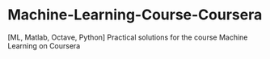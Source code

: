 # Machine-Learning-Course-Coursera
[ML, Matlab, Octave, Python] Practical solutions for the course Machine Learning on Coursera
